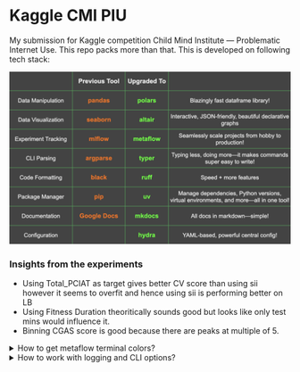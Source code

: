 # Kaggle CMI PIU
My submission for Kaggle competition Child Mind Institute — Problematic Internet Use. This repo packs more than that. This is developed on following tech stack:

![Tech Stack](static/My%20Upgraded%20Tech%20Stack.png "Tech Stack")

### Insights from the experiments
- Using Total_PCIAT as target gives better CV score than using sii however it seems to overfit and hence using sii is performing better on LB
- Using Fitness Duration theoritically sounds good but looks like only test mins would influence it.
- Binning CGAS score is good because there are peaks at multiple of 5.

<!-- Adding CLI available options in `tune()` command

Use end step for splitting into train and valid indices in prepare training data flow -->


<details>
<summary>How to get metaflow terminal colors?</summary>

Add following line in `venv/lib/python3.10/site-packages/metaflow/cli.py` inside `start()` function (your metaflow installed path could be different):
```py
ctx.color = True
```

This will enable colors in printing. The problem is that because we're running flow programmatically, metaflow log output is piped to some other program. This makes `stream.isatty()` False i.e. stream is not connected to interactive terminal. In `click` package logic is that it will strip out color codes from the message if stream is not connected to tty or color is not forced. In metaflow, there is no option to force colors from outside. Monkey patching also didn't work for me (you may give it a try). Hence, above temporary fix to solve this issue.
</details>

<details>
<summary>How to work with logging and CLI options?</summary>

Here, I use `typer` to define CLI options, `hydra` to define config between typer and metaflow, `logging` to enhance metaflow with file-handler-like features to store logs at separate place so this gives us full access to all features while keeping the code well-defined.

Metaflow logging might not be great for research experiments. There is an open issue for it: [support stdlibrary logging](https://github.com/Netflix/metaflow/issues/180)

However, I've not been able to identify alternative for logging progress bar (tqdm, rich) to a external file. There is an open issue for it: [tqdm integration](https://github.com/Netflix/metaflow/issues/32)

</details>
